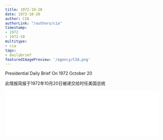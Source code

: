 ```yaml
---
title: 1972-10-20
date: 1972-10-20
author: CIA 
authorLink: "/authors/cia"
timestamp: 
- 1972
- 1972-10
multitype: 
- cia
tags: 
- dailybrief
featuredImagePreview: '/agency/CIA.png'
---
```



Presidential Daily Brief On 1972 October 20

此情报简报于1972年10月20日被递交给时任美国总统

<!--more-->





<div id="over" style="width:100%; overflow:hidden"> <iframe id="sFrame" name="sFrame" frameborder="no" border="0"  allowfullscreen marginwidth="0" scrolling="no" src = " /CIA/1972-10-20.html "  style = " position:absulute; width: 806px; top: 300;" > </iframe> </div>